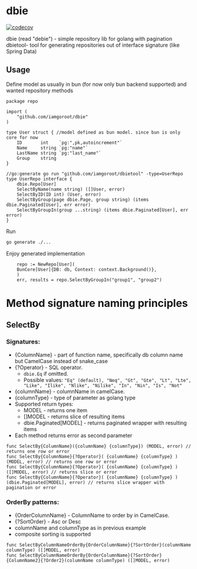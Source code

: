 # dbie

[![codecov](https://codecov.io/gh/iamgoroot/dbie/branch/main/graph/badge.svg?token=HDGXEOT8BA)](https://codecov.io/gh/iamgoroot/dbie)

dbie (read "debie") - simple repository lib for golang with pagination
dbietool- tool for generating repositories out of interface signature (like Spring Data)


## Usage
Define model as usually in bun (for now only bun backend supported) and wanted repository methods

```golang
package repo

import (
	"github.com/iamgoroot/dbie"
)

type User struct { //model defined as bun model. since bun is only core for now 
	ID       int    `pg:",pk,autoincrement"`
	Name     string `pg:"name"`
	LastName string `pg:"last_name"`
	Group    string
}

//go:generate go run "github.com/iamgoroot/dbietool" -type=UserRepo
type UserRepo interface {
	dbie.Repo[User]
	SelectByName(name string) ([]User, error)
	SelectByID(ID int) (User, error)
	SelectByGroup(page dbie.Page, group string) (items dbie.Paginated[User], err error)
	SelectByGroupIn(group ...string) (items dbie.Paginated[User], err error)
}

```

Run
```sh
go generate ./...
```
Enjoy generated implementation
```golang
    repo := NewRepo[User](
	BunCore[User]{DB: db, Context: context.Background()}, 
    )
    err, results = repo.SelectByGroupIn("group1", "group2")
```

# Method signature naming principles
## SelectBy
### Signatures:
* {ColumnName} - part of function name, specifically db column name but CamelCase instead of snake_case
* {?Operator} - SQL operator. 
  * `dbie.Eq` if omitted. 
  * Possible values:
  `"Eq" (default), "Neq", "Gt", "Gte", "Lt", "Lte", "Like", "Ilike", "Nlike", "Nilike", "In", "Nin", "Is", "Not"`
* {columnName} - columnName in camelCase.
* {columnType} - type of parameter as golang type
* Supported return types:
  * MODEL - returns one item 
  * []MODEL - returns slice of resulting items
  * dbie.Paginated[MODEL] - returns paginated wrapper with resulting items
* Each method returns error as second parameter

```golang
func SelectBy{ColumnName}({columnName} {columnType}) (MODEL, error) // returns one row or error 
func SelectBy{ColumnName}{?Operator}( {columnName} {columnType} ) (MODEL, error) // returns one row or error 
func SelectBy{ColumnName}{?Operator}( {columnName} {columnType} ) ([]MODEL, error) // returns slice or error
func SelectBy{ColumnName}{?Operator}( {columnName} {columnType} ) (dbie.Paginated[MODEL], error) // returns slice wrapper with pagination or error
```




### OrderBy patterns:

* {OrderColumnName} - ColumnName to order by in CamelCase.
* {?SortOrder} - Asc or Desc
* columnName and columnType as in previous example
* composite sorting is supported
```golang
func SelectByColumnNameOrderBy{OrderColumnName}{?SortOrder}(columnName columnType) ([]MODEL, error)
func SelectByColumnNameOrderBy{OrderColumnName}{?SortOrder}{ColumnName2}{?Order2}(columnName columnType) ([]MODEL, error)

```
